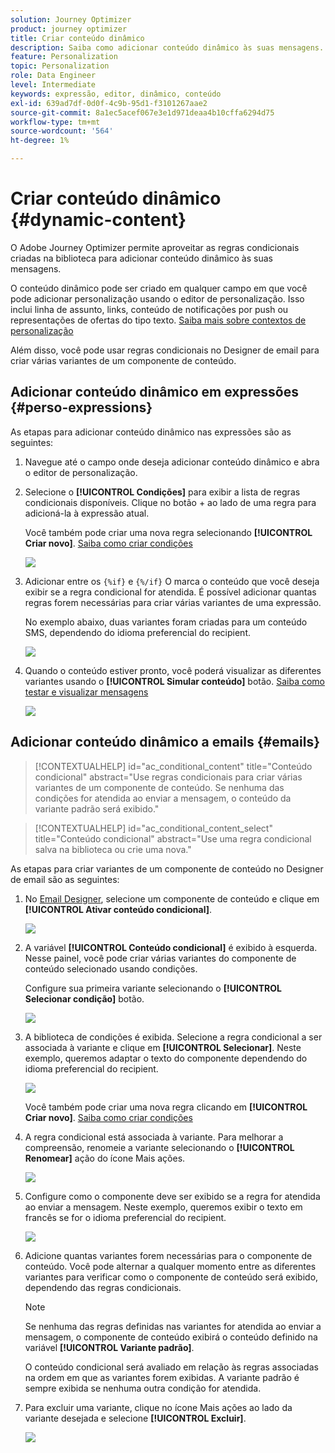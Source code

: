 ```yaml
---
solution: Journey Optimizer
product: journey optimizer
title: Criar conteúdo dinâmico
description: Saiba como adicionar conteúdo dinâmico às suas mensagens.
feature: Personalization
topic: Personalization
role: Data Engineer
level: Intermediate
keywords: expressão, editor, dinâmico, conteúdo
exl-id: 639ad7df-0d0f-4c9b-95d1-f3101267aae2
source-git-commit: 8a1ec5acef067e3e1d971deaa4b10cffa6294d75
workflow-type: tm+mt
source-wordcount: '564'
ht-degree: 1%

---
```


# Criar conteúdo dinâmico {#dynamic-content}

O Adobe Journey Optimizer permite aproveitar as regras condicionais criadas na biblioteca para adicionar conteúdo dinâmico às suas mensagens.

O conteúdo dinâmico pode ser criado em qualquer campo em que você pode adicionar personalização usando o editor de personalização. Isso inclui linha de assunto, links, conteúdo de notificações por push ou representações de ofertas do tipo texto. [Saiba mais sobre contextos de personalização](personalization-contexts.md)

Além disso, você pode usar regras condicionais no Designer de email para criar várias variantes de um componente de conteúdo.

## Adicionar conteúdo dinâmico em expressões {#perso-expressions}

As etapas para adicionar conteúdo dinâmico nas expressões são as seguintes:

1. Navegue até o campo onde deseja adicionar conteúdo dinâmico e abra o editor de personalização.

1. Selecione o **[!UICONTROL Condições]** para exibir a lista de regras condicionais disponíveis. Clique no botão + ao lado de uma regra para adicioná-la à expressão atual.

   Você também pode criar uma nova regra selecionando **[!UICONTROL Criar novo]**. [Saiba como criar condições](create-conditions.md)

   ![](assets/conditions-expression.png)

1. Adicionar entre os `{%if}` e `{%/if}` O marca o conteúdo que você deseja exibir se a regra condicional for atendida. É possível adicionar quantas regras forem necessárias para criar várias variantes de uma expressão.

   No exemplo abaixo, duas variantes foram criadas para um conteúdo SMS, dependendo do idioma preferencial do recipient.

   ![](assets/conditions-language-sample.png)

1. Quando o conteúdo estiver pronto, você poderá visualizar as diferentes variantes usando o **[!UICONTROL Simular conteúdo]** botão. [Saiba como testar e visualizar mensagens](../content-management/preview-test.md)

   ![](assets/conditions-preview.png)

## Adicionar conteúdo dinâmico a emails {#emails}

>[!CONTEXTUALHELP]
>id="ac_conditional_content"
>title="Conteúdo condicional"
>abstract="Use regras condicionais para criar várias variantes de um componente de conteúdo. Se nenhuma das condições for atendida ao enviar a mensagem, o conteúdo da variante padrão será exibido."

>[!CONTEXTUALHELP]
>id="ac_conditional_content_select"
>title="Conteúdo condicional"
>abstract="Use uma regra condicional salva na biblioteca ou crie uma nova."

As etapas para criar variantes de um componente de conteúdo no Designer de email são as seguintes:

1. No [Email Designer](../email/content-from-scratch.md), selecione um componente de conteúdo e clique em **[!UICONTROL Ativar conteúdo condicional]**.

   ![](assets/conditions-enable-conditional.png)

1. A variável **[!UICONTROL Conteúdo condicional]** é exibido à esquerda. Nesse painel, você pode criar várias variantes do componente de conteúdo selecionado usando condições.

   Configure sua primeira variante selecionando o **[!UICONTROL Selecionar condição]** botão.

   ![](assets/conditions-apply.png)

1. A biblioteca de condições é exibida. Selecione a regra condicional a ser associada à variante e clique em **[!UICONTROL Selecionar]**. Neste exemplo, queremos adaptar o texto do componente dependendo do idioma preferencial do recipient.

   ![](assets/conditions-select.png)

   Você também pode criar uma nova regra clicando em **[!UICONTROL Criar novo]**. [Saiba como criar condições](create-conditions.md)

1. A regra condicional está associada à variante. Para melhorar a compreensão, renomeie a variante selecionando o **[!UICONTROL Renomear]** ação do ícone Mais ações.

   ![](assets/conditions-rename.png)

1. Configure como o componente deve ser exibido se a regra for atendida ao enviar a mensagem. Neste exemplo, queremos exibir o texto em francês se for o idioma preferencial do recipient.

   ![](assets/conditions-design.png)

1. Adicione quantas variantes forem necessárias para o componente de conteúdo. Você pode alternar a qualquer momento entre as diferentes variantes para verificar como o componente de conteúdo será exibido, dependendo das regras condicionais.

   >[!NOTE]
   >Se nenhuma das regras definidas nas variantes for atendida ao enviar a mensagem, o componente de conteúdo exibirá o conteúdo definido na variável **[!UICONTROL Variante padrão]**.
   >
   >O conteúdo condicional será avaliado em relação às regras associadas na ordem em que as variantes forem exibidas. A variante padrão é sempre exibida se nenhuma outra condição for atendida.

1. Para excluir uma variante, clique no ícone Mais ações ao lado da variante desejada e selecione **[!UICONTROL Excluir]**.

   ![](assets/conditions-delete.png)
